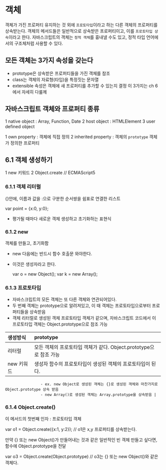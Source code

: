 # 객체

객체가 가진 프로퍼티 유지하는 것 외에 `프로토타입`이라고 하는 다른 객체의 프로퍼티를 상속받는다.
객체의 메서드들은 일반적으로 상속받은 프로퍼티이고, 이를 `프로토타입 상속`이라고 한다.
자바스크립트의 객체는 `정적 객체`를 흉내낼 수도 있고, 정적 타입 언어에서의 구조체처럼 사용할 수 있다.

## 모든 객체는 3가지 속성을 갖는다
- prototype은 상속받은 프로퍼티들을 가진 객체를 참조
- class는 객체의 자료형(타입)을 특정짓는 문자열
- extensible 속성은 객체에 새 프로퍼티를 추가할 수 있는지 결정
이 3가지는 ch 6에서 자세히 다룰께

## 자바스크립트 객체와 프로퍼티 종류
1 native object : Array, Function, Date
2 host object   : HTMLElement
3 user defined object

1 own property  : 객체에 직접 정의
2 inherited property : 객체의 `prototype` 객체가 정의한 프로퍼티


## 6.1 객체 생성하기
1 new 키워드
2 Object.create // ECMAScript5

### 6.1.1 객체 리터럴
{}안에, 이름과 값을 :으로 구분한 순서쌍을 쉼표로 연결한 리스트

  var point = {x:0, y:0};

- 평가될 때마다 새로운 객체 생성하고 초기화하는 표현식

### 6.1.2 new
객체를 만들고, 초기화함
- new 다음에는 반드시 함수 호출문 와야한다.
- 이것은 생성자라고 한다.

  var o = new Object();
  var k = new Array();

### 6.1.3 프로토타입
- 자바스크립트의 모든 객체는 또 다른 객체와 연관되어있다.
- 두 번째 객체는 prototype으로 알려져있고, 이 때 객체는 프로토타입으로부터 프로퍼티들을 상속받음
- 객체 리터럴로 생성된 객체 프로토타입 객체가 같으며, 자바스크립트 코드에서 이 프로토타입 객체는 Object.prototype으로 참조 가능

| 생성방식 | prototype     |
| :------------- | :------------- |
| 리터럴           | 모든 객체의 프로토타입 객체가 같다. Object.prototype으로 참조 가능       |
| new 키워드       | 생성자 함수의 프로토타입이 생성된 객체의 프로토타입이 된다.
                    - ex. new Object로 생성된 객체는 {}로 생성된 객체와 마찬가지로 Object.prototype 상속 받음
                    - new Array()로 생성된 객체는 Array.prototype을 상속받음 |

### 6.1.4 Object.create()
이 메서드의 첫번째 인자 : 프로토타입 객체

  var o1 = Object.create({x:1, y:2}); // o1은 x,y 프로퍼티를 상속받는다.

만약 {} 또는 new Object()가 만들어내는 것과 같은 일반적인 빈 객체 만들고 싶다면, 함수에 Object.prototype을 전달

  var o3 = Object.create(Object.prototype) // o3는 {} 또는 new Object()와 같은 객체다.
